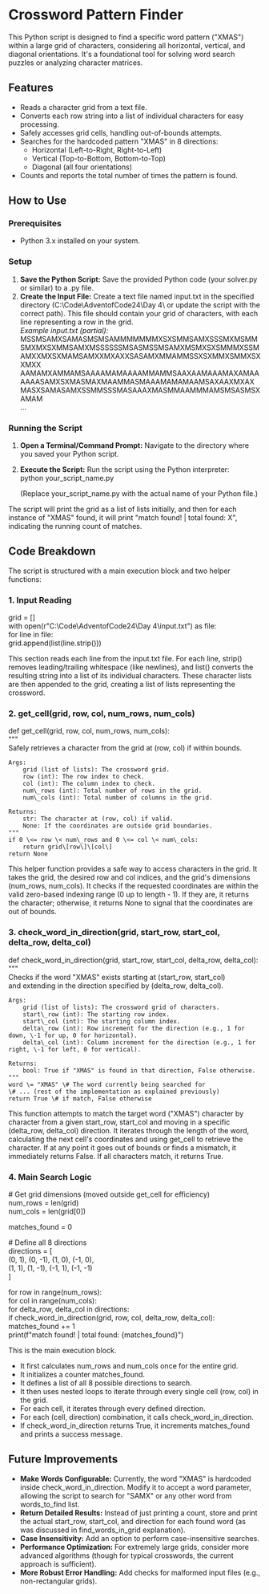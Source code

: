 # **Crossword Pattern Finder**

This Python script is designed to find a specific word pattern ("XMAS") within a large grid of characters, considering all horizontal, vertical, and diagonal orientations. It's a foundational tool for solving word search puzzles or analyzing character matrices.

## **Features**

* Reads a character grid from a text file.  
* Converts each row string into a list of individual characters for easy processing.  
* Safely accesses grid cells, handling out-of-bounds attempts.  
* Searches for the hardcoded pattern "XMAS" in 8 directions:  
  * Horizontal (Left-to-Right, Right-to-Left)  
  * Vertical (Top-to-Bottom, Bottom-to-Top)  
  * Diagonal (all four orientations)  
* Counts and reports the total number of times the pattern is found.

## **How to Use**

### **Prerequisites**

* Python 3.x installed on your system.

### **Setup**

1. **Save the Python Script:** Save the provided Python code (your solver.py or similar) to a .py file.  
2. **Create the Input File:** Create a text file named input.txt in the specified directory (C:\\Code\\AdventofCode24\\Day 4\\ or update the script with the correct path). This file should contain your grid of characters, with each line representing a row in the grid.  
   *Example input.txt (partial):*  
   MSSMSAMXSAMASMSMSAMMMMMMMXSXSMMSAMXSSSMXMSMMSMXMXSXMMSAMXMSSSSSSMSASMSSMSAMXMSMXSXSMMMXSSMAMXXMXSXMAMSAMXXMXAXXSASAMXMMAMMSSXSXMMXSMMXSXXMXX  
   AAMAMXAMMAMSAAAAMAMAAAAMMAMMSAAXAAMAAAMAXAMAAAAAASAMXSXMASMAXMAAMMASMAAAMAMAMAAMSAXAAXMXAXMASXSAMASAMXSSMMSSSMASAAAXMASMMAAMMMAMSMSASMSXAMAM  
   ...

### **Running the Script**

1. **Open a Terminal/Command Prompt:** Navigate to the directory where you saved your Python script.  
2. **Execute the Script:** Run the script using the Python interpreter:  
   python your\_script\_name.py

   (Replace your\_script\_name.py with the actual name of your Python file.)

The script will print the grid as a list of lists initially, and then for each instance of "XMAS" found, it will print "match found\! | total found: X", indicating the running count of matches.

## **Code Breakdown**

The script is structured with a main execution block and two helper functions:

### **1\. Input Reading**

grid \= \[\]  
with open(r"C:\\Code\\AdventofCode24\\Day 4\\input.txt") as file:  
    for line in file:  
        grid.append(list(line.strip()))

This section reads each line from the input.txt file. For each line, strip() removes leading/trailing whitespace (like newlines), and list() converts the resulting string into a list of its individual characters. These character lists are then appended to the grid, creating a list of lists representing the crossword.

### **2\. get\_cell(grid, row, col, num\_rows, num\_cols)**

def get\_cell(grid, row, col, num\_rows, num\_cols):  
    """  
    Safely retrieves a character from the grid at (row, col) if within bounds.

    Args:  
        grid (list of lists): The crossword grid.  
        row (int): The row index to check.  
        col (int): The column index to check.  
        num\_rows (int): Total number of rows in the grid.  
        num\_cols (int): Total number of columns in the grid.

    Returns:  
        str: The character at (row, col) if valid.  
        None: If the coordinates are outside grid boundaries.  
    """  
    if 0 \<= row \< num\_rows and 0 \<= col \< num\_cols:  
        return grid\[row\]\[col\]  
    return None

This helper function provides a safe way to access characters in the grid. It takes the grid, the desired row and col indices, and the grid's dimensions (num\_rows, num\_cols). It checks if the requested coordinates are within the valid zero-based indexing range (0 up to length \- 1). If they are, it returns the character; otherwise, it returns None to signal that the coordinates are out of bounds.

### **3\. check\_word\_in\_direction(grid, start\_row, start\_col, delta\_row, delta\_col)**

def check\_word\_in\_direction(grid, start\_row, start\_col, delta\_row, delta\_col):  
    """  
    Checks if the word "XMAS" exists starting at (start\_row, start\_col)  
    and extending in the direction specified by (delta\_row, delta\_col).

    Args:  
        grid (list of lists): The crossword grid of characters.  
        start\_row (int): The starting row index.  
        start\_col (int): The starting column index.  
        delta\_row (int): Row increment for the direction (e.g., 1 for down, \-1 for up, 0 for horizontal).  
        delta\_col (int): Column increment for the direction (e.g., 1 for right, \-1 for left, 0 for vertical).

    Returns:  
        bool: True if "XMAS" is found in that direction, False otherwise.  
    """  
    word \= "XMAS" \# The word currently being searched for  
    \# ... (rest of the implementation as explained previously)  
    return True \# if match, False otherwise

This function attempts to match the target word ("XMAS") character by character from a given start\_row, start\_col and moving in a specific (delta\_row, delta\_col) direction. It iterates through the length of the word, calculating the next cell's coordinates and using get\_cell to retrieve the character. If at any point it goes out of bounds or finds a mismatch, it immediately returns False. If all characters match, it returns True.

### **4\. Main Search Logic**

\# Get grid dimensions (moved outside get\_cell for efficiency)  
num\_rows \= len(grid)  
num\_cols \= len(grid\[0\])

matches\_found \= 0

\# Define all 8 directions  
directions \= \[  
    (0, 1), (0, \-1), (1, 0), (-1, 0),  
    (1, 1), (1, \-1), (-1, 1), (-1, \-1)  
\]

for row in range(num\_rows):  
    for col in range(num\_cols):  
        for delta\_row, delta\_col in directions:  
            if check\_word\_in\_direction(grid, row, col, delta\_row, delta\_col):  
                matches\_found \+= 1  
                print(f"match found\! | total found: {matches\_found}")

This is the main execution block.

* It first calculates num\_rows and num\_cols once for the entire grid.  
* It initializes a counter matches\_found.  
* It defines a list of all 8 possible directions to search.  
* It then uses nested loops to iterate through every single cell (row, col) in the grid.  
* For each cell, it iterates through every defined direction.  
* For each (cell, direction) combination, it calls check\_word\_in\_direction.  
* If check\_word\_in\_direction returns True, it increments matches\_found and prints a success message.

## **Future Improvements**

* **Make Words Configurable:** Currently, the word "XMAS" is hardcoded inside check\_word\_in\_direction. Modify it to accept a word parameter, allowing the script to search for "SAMX" or any other word from words\_to\_find list.  
* **Return Detailed Results:** Instead of just printing a count, store and print the actual start\_row, start\_col, and direction for each found word (as was discussed in find\_words\_in\_grid explanation).  
* **Case Insensitivity:** Add an option to perform case-insensitive searches.  
* **Performance Optimization:** For extremely large grids, consider more advanced algorithms (though for typical crosswords, the current approach is sufficient).  
* **More Robust Error Handling:** Add checks for malformed input files (e.g., non-rectangular grids).